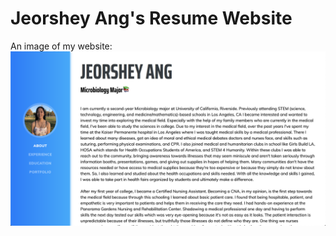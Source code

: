
# Jeorshey Ang's Resume Website

An image of my website:<br>
![Jeorshey Ang's Resume Website](img/JeorsheyAng'sResumeWebsite.png)

